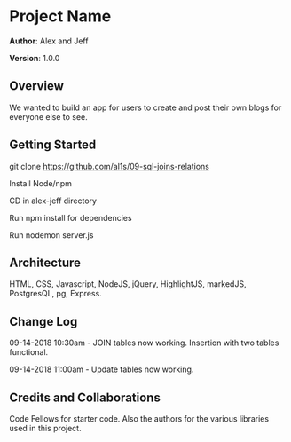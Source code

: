 # Project Name

**Author**: Alex and Jeff

**Version**: 1.0.0 

## Overview
We wanted to build an app for users to create and post their own blogs for everyone else to see.

## Getting Started
git clone https://github.com/al1s/09-sql-joins-relations

Install Node/npm

CD in alex-jeff directory

Run npm install for dependencies

Run nodemon server.js



## Architecture

HTML, CSS, Javascript, NodeJS, jQuery, HighlightJS, markedJS, PostgresQL, pg, Express.

## Change Log

09-14-2018 10:30am - JOIN tables now working. Insertion with two tables functional.

09-14-2018 11:00am - Update tables now working.


## Credits and Collaborations
Code Fellows for starter code. Also the authors for the various libraries used in this project.